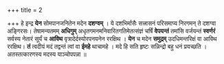 +++
title = 2

+++
हे इन्द्र **येन** सोमपानजनितेन मदेन **दशग्वम्** । ये दशभिर्मासैः सत्त्रासनं परिसमाप्य निरगमन् ते दशग्वा अङ्गिरसः। तेषामन्यतमम् **अधिगुम्** अधृतगमनमनिवारितगतिमेतत्संज्ञं चर्षिं **वेपयन्तं** तमांसि वर्जयन्तं **स्वर्णरं** सर्वस्य नेतारं सूर्यं च **आविथ** वृत्रादेर्दस्योरपनयनेन ररक्षिथ । **येन** च मदेन **समुद्रम्** उदधिमन्तरिक्षं वा आविथ ररक्षिथ। **तं** त्वदीयं मदं तद्वन्तं त्वां वा **ईमहे** थाचामहे । मदे हि सति हृष्टः सन्निन्द्रो बहु धनं प्रयच्छति । अतस्तत्कारणस्य मदस्य याञ्चोपपन्ना ॥